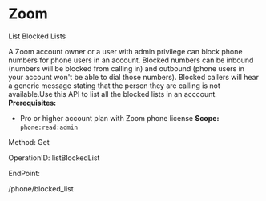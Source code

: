 #     Zoom


List Blocked Lists

A Zoom account owner or a user with admin privilege can block phone numbers for phone users in an account. Blocked numbers can be inbound (numbers will be blocked from calling in) and outbound (phone users in your account won't be able to dial those numbers). Blocked callers will hear a generic message stating that the person they are calling is not available.Use this API to list all the blocked lists in an acccount.
**Prerequisites:**
* Pro or higher account plan with Zoom phone license
**Scope:** `phone:read:admin` 





Method: Get

OperationID: listBlockedList

EndPoint:

/phone/blocked_list
